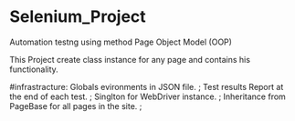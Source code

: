 # Selenium_Project

Automation testng using method Page Object Model (OOP)

This Project create class instance for any page and contains his functionality. 

#infrastracture: 
Globals evironments in JSON file. ;
Test results Report at the end of each test. ;
Singlton for WebDriver instance. ;
Inheritance from PageBase for all pages in the site. ;
